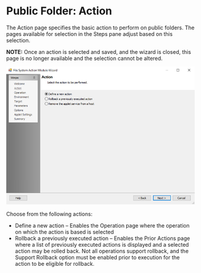 # Public Folder: Action

The Action page specifies the basic action to perform on public folders. The pages available for selection in the Steps pane adjust based on this selection.

__NOTE:__ Once an action is selected and saved, and the wizard is closed, this page is no longer available and the selection cannot be altered.

![Public Folder Action Module Wizard Action page](/static/img/product_docs/accessanalyzer/accessanalyzer/enterpriseauditor/admin/action/filesystem/action.png)

Choose from the following actions:

- Define a new action – Enables the Operation page where the operation on which the action is based is selected
- Rollback a previously executed action – Enables the Prior Actions page where a list of previously executed actions is displayed and a selected action may be rolled back. Not all operations support rollback, and the Support Rollback option must be enabled prior to execution for the action to be eligible for rollback.
